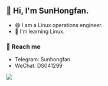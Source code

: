 ## 👋 Hi, I'm SunHongfan.

- 😄 I am a Linux operations engineer.
- 🌱 I'm learning Linux.

### 💬 Reach me
- Telegram: Sunhongfan
- WeChat: DS041299

![](https://img.shields.io/badge/macOS-Hackintosh-292e33?style=flat-square&logo=apple&logoColor=ffffff)
